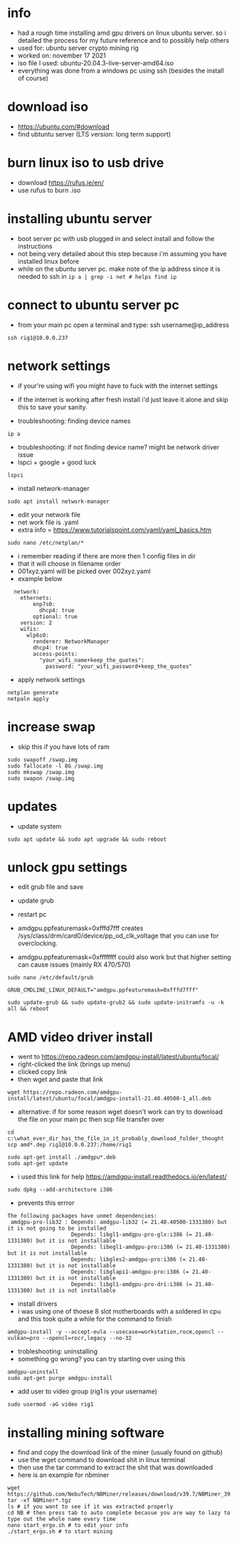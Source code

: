 # info
- had a rough time installing amd gpu drivers on linux ubuntu server. so i detailed the process for my future reference and to possibly help others
- used for: ubuntu server crypto mining rig
- worked on: november 17 2021
- iso file I used: ubuntu-20.04.3-live-server-amd64.iso
- everything was done from a windows pc using ssh (besides the install of course)

# download iso
- https://ubuntu.com/#download
- find ubtuntu server (LTS version: long term support)

# burn linux iso to usb drive
- download https://rufus.ie/en/
- use rufus to burn .iso

# installing ubuntu server
- boot server pc with usb plugged in and select install and follow the instructions
- not being very detailed about this step because i'm assuming you have installed linux before
- while on the ubuntu server pc. make note of the ip address since it is needed to ssh in
```ip a | grep -i net # helps find ip```

# connect to ubuntu server pc
- from your main pc open a terminal and type: ssh username@ip_address
```
ssh rig1@10.0.0.237
```

# network settings
- if your're using wifi you might have to fuck with the internet settings
- if the internet is working after fresh install i'd just leave it alone and skip this to save your sanity.

- troubleshooting: finding device names
```
ip a
```

- troubleshooting: if not finding device name? might be network driver issue
- lspci + google + good luck
```
lspci
```

- install network-manager

```
sudo apt install network-manager
```

- edit your network file
- net work file is .yaml
- extra info = https://www.tutorialspoint.com/yaml/yaml_basics.htm
```
sudo nano /etc/netplan/*
```
- i remember reading if there are more then 1 config files in dir
- that it will choose in filename order
- 001xyz.yaml will be picked over 002xyz.yaml
- example below
```
  network:
    ethernets:
        enp7s0:
          dhcp4: true
        optional: true
    version: 2
    wifis:
      wlp6s0:
        renderer: NetworkManager
        dhcp4: true
        access-points:
          "your_wifi_name+keep_the_quotes":
            password: "your_wifi_password+keep_the_quotes"   
```

- apply network settings
```
netplan generate
netpaln apply
```

# increase swap
- skip this if you have lots of ram

```
sudo swapoff /swap.img
sudo fallocate -l 8G /swap.img
sudo mkswap /swap.img
sudo swapon /swap.img
```

# updates
- update system
```
sudo apt update && sudo apt upgrade && sudo reboot
```

# unlock gpu settings
- edit grub file and save
- update grub
- restart pc

- amdgpu.ppfeaturemask=0xfffd7fff creates /sys/class/drm/card0/device/pp_od_clk_voltage that you can use for overclocking.
- amdgpu.ppfeaturemask=0xffffffff could also work but that higher setting can cause issues (mainly RX 470/570)

```
sudo nano /etc/default/grub
```

```
GRUB_CMDLINE_LINUX_DEFAULT="amdgpu.ppfeaturemask=0xfffd7fff"
```

```
sudo update-grub && sudo update-grub2 && sudo update-initramfs -u -k all && reboot
```

# AMD video driver install
- went to https://repo.radeon.com/amdgpu-install/latest/ubuntu/focal/
- right-clicked the link (brings up menu)
- clicked copy link 
- then wget and paste that link

```
wget https://repo.radeon.com/amdgpu-install/latest/ubuntu/focal/amdgpu-install-21.40.40500-1_all.deb
```

- alternative: if for some reason wget doesn't work can try to download the file on your main pc then scp file transfer over

```
cd c:\what_ever_dir_has_the_file_in_it_probably_download_folder_thought
scp amd*.dep rig1@10.0.0.237:/home/rig1
```

```
sudo apt-get install ./amdgpu*.deb
sudo apt-get update
```

- i used this link for help https://amdgpu-install.readthedocs.io/en/latest/


```
sudo dpkg --add-architecture i386
```

- prevents this errror
```
The following packages have unmet dependencies:
 amdgpu-pro-lib32 : Depends: amdgpu-lib32 (= 21.40.40500-1331380) but it is not going to be installed
                    Depends: libgl1-amdgpu-pro-glx:i386 (= 21.40-1331380) but it is not installable
                    Depends: libegl1-amdgpu-pro:i386 (= 21.40-1331380) but it is not installable
                    Depends: libgles2-amdgpu-pro:i386 (= 21.40-1331380) but it is not installable
                    Depends: libglapi1-amdgpu-pro:i386 (= 21.40-1331380) but it is not installable
                    Depends: libgl1-amdgpu-pro-dri:i386 (= 21.40-1331380) but it is not installable

```

- install drivers
- i was using one of thoese 8 slot motherboards with a soldered in cpu and this took quite a while for the command to finish
```
amdgpu-install -y --accept-eula --usecase=workstation,rocm,opencl --vulkan=pro --opencl=rocr,legacy --no-32 
```


- trobleshooting: uninstalling
- something go wrong? you can try starting over using this
```
amdgpu-uninstall
sudo apt-get purge amdgpu-install
```


- add user to video group  (rig1 is your username)
```
sudo usermod -aG video rig1
```




# installing mining software
- find and copy the download link of the miner (usualy found on github)
- use the wget command to download shit in linux terminal
- then use the tar command to extract the shit that was downloaded
- here is an example for nbminer

```
wget https://github.com/NebuTech/NBMiner/releases/download/v39.7/NBMiner_39.7_Linux.tgz
tar -xf NBMiner*.tgz
ls # if you want to see if it was extracted properly
cd NB # then press tab to auto complete becasue you are way to lazy to type out the whole name every time
nano start_ergo.sh # to edit your info
./start_ergo.sh # to start mining
```



